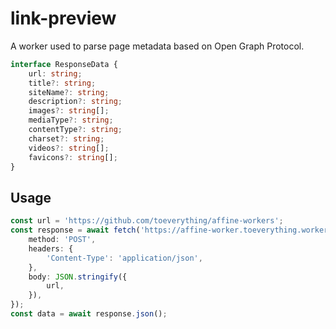 # link-preview

A worker used to parse page metadata based on Open Graph Protocol.

```ts
interface ResponseData {
	url: string;
	title?: string;
	siteName?: string;
	description?: string;
	images?: string[];
	mediaType?: string;
	contentType?: string;
	charset?: string;
	videos?: string[];
	favicons?: string[];
}
```

## Usage

```ts
const url = 'https://github.com/toeverything/affine-workers';
const response = await fetch('https://affine-worker.toeverything.workers.dev/api/linkPreview', {
	method: 'POST',
	headers: {
		'Content-Type': 'application/json',
	},
	body: JSON.stringify({
		url,
	}),
});
const data = await response.json();
```
